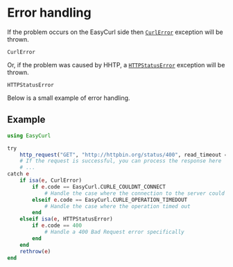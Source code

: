 # Error handling

If the problem occurs on the EasyCurl side then [`CurlError`](@ref) exception will be thrown.

```@docs
CurlError
```

Or, if the problem was caused by HHTP, a [`HTTPStatusError`](@ref) exception will be thrown.

```@docs
HTTPStatusError
```

Below is a small example of error handling.

## Example

```julia
using EasyCurl

try
    http_request("GET", "http://httpbin.org/status/400", read_timeout = 30)
    # If the request is successful, you can process the response here
    # ...
catch e
    if isa(e, CurlError)
        if e.code == EasyCurl.CURLE_COULDNT_CONNECT
            # Handle the case where the connection to the server could not be made
        elseif e.code == EasyCurl.CURLE_OPERATION_TIMEDOUT
            # Handle the case where the operation timed out
        end
    elseif isa(e, HTTPStatusError)
        if e.code == 400
            # Handle a 400 Bad Request error specifically
        end
    end
    rethrow(e)
end
```
